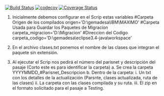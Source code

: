 [![Build Status](https://travis-ci.org/ylvaldes/clasesTesting.svg?branch=master)](https://travis-ci.org/ylvaldes/clasesTesting)
[![codecov](https://codecov.io/gh/ylvaldes/clasesTesting/branch/master/graph/badge.svg)](https://codecov.io/gh/ylvaldes/clasesTesting)
[![Coverage Status](https://coveralls.io/repos/github/ylvaldes/clasesTesting/badge.svg)](https://coveralls.io/github/ylvaldes/clasesTesting)
1.	Inicialmente debemos configurar en el Scrip estas variables 
#Carpeta Origen de los compilados
origen='D:\gemadesa\IBM\MAXIMO'
#Carpeta Usada para Guardar los Paquetes de Migracion
carpeta_migracion='D:\Migracion'
#Direccion del Codigo
carpeta_codigo='D:\gemadesa\eclipse3.4-java\workspace'

2.	En el archivo clases.txt ponemos el nombre de las clases que integran el paquete sin extensión. 
3.	Al ejecutar el Scrip nos pedirá el número del parisnet y descripción del pasaje (Corto este es para identificar la carpeta)
a.	Se crea la carpeta  YYYYMMDD_#Parisnet_Descripcion
b.	Dentro de la carpeta:
i.	Un txt con los detalles de la actualización (Parsnte, clases actualizada, ruta de las clases)
ii.	La carpeta con las clases compilada y su ruta.
iii.	El zip en el formato solicitado para el pasaje a Testing. 
